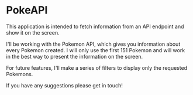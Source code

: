 # PokeAPI
This application is intended to fetch information from an API endpoint and show it on the screen.

I'll be working with the Pokemon API, which gives you information about every Pokemon created.
I will only use the first 151 Pokemon and will work in the best way to present the information on the screen.

For future features, I'll make a series of filters to display only the requested Pokemons.

If you have any suggestions please get in touch!
